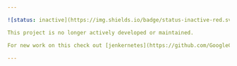 ```yaml
---

![status: inactive](https://img.shields.io/badge/status-inactive-red.svg)

This project is no longer actively developed or maintained.  

For new work on this check out [jenkernetes](https://github.com/GoogleCloudPlatform/jenkernetes)

---
```



